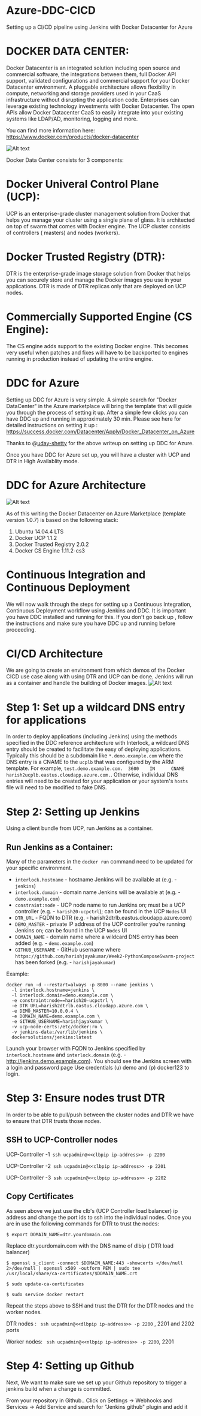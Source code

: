 # Azure-DDC-CICD
Setting up a CI/CD pipeline using Jenkins with Docker Datacenter for Azure

# DOCKER DATA CENTER:

Docker Datacenter is an integrated solution including open source and commercial software, the integrations between them, full Docker API support, validated configurations and commercial support for your Docker Datacenter environment. A pluggable architecture allows flexibility in compute, networking and storage providers used in your CaaS infrastructure without disrupting the application code. Enterprises can leverage existing technology investments with Docker Datacenter. The open APIs allow Docker Datacenter CaaS to easily integrate into your existing systems like LDAP/AD, monitoring, logging and more.

You can find more information here: https://www.docker.com/products/docker-datacenter

![Alt text](https://github.com/harishjayakumar/Azure-DDC-CICD/blob/master/DDC-Arch.png?raw=true "DDC Components")

Docker Data Center consists for 3 components:

# Docker Univeral Control Plane (UCP):
UCP is an enterprise-grade cluster management solution from Docker that helps you manage your cluster using a single plane of glass. It is architected on top of swarm that comes with Docker engine. The UCP cluster consists of controllers ( masters) and nodes (workers).

# Docker Trusted Registry (DTR):
DTR is the enterprise-grade image storage solution from Docker that helps you can securely store and manage the Docker images you use in your applications. DTR is made of DTR replicas only that are deployed on UCP nodes.

# Commercially Supported Engine (CS Engine):
The CS engine adds support to the existing Docker engine. This becomes very useful when patches and fixes will have to be backported to engines running in production instead of updating the entire engine.

# DDC for Azure
Setting up DDC for Azure is very simple. A simple search for "Docker DataCenter" in the Azure marketplace will bring the template that will guide you through the process of setting it up. After a simple few clicks you can have DDC up and running in approximately 30 min. Please see here for detailed instructions on setting it up : https://success.docker.com/Datacenter/Apply/Docker_Datacenter_on_Azure

Thanks to @[uday-shetty](https://github.com/uday-shetty) for the above writeup on setting up DDC for Azure.

Once you have DDC for Azure set up, you will have a cluster with UCP and DTR in High Availablity mode.

# DDC for Azure Architecture

![Alt text](https://github.com/harishjayakumar/Azure-DDC-CICD/blob/master/DDC-Azure-Arch.png?raw=true "DDC Azure Architecture ")

As of this writing the Docker Datacenter on Azure Marketplace (template version 1.0.7) is based on the following stack:

1. Ubuntu 14.04.4 LTS
2. Docker UCP 1.1.2
3. Docker Trusted Registry 2.0.2
4. Docker CS Engine 1.11.2-cs3

# Continuous Integration and Continuous Deployment

We will now walk through the steps for setting up a Continuous Integration, Continuous Deployment workflow using Jenkins and DDC. It is important you have DDC installed and running for this. If you don't go back up , follow the instructions and make sure you have DDC up and running before proceeding.

# CI/CD Architecture
We are going to create an environment from which demos of the Docker CICD use case along with using DTR and UCP can be done. Jenkins will run as a container and handle the building of Docker images.
![Alt text](https://github.com/harishjayakumar/Azure-DDC-CICD/blob/master/CI-CD.png?raw=true "CI/CD Architecture")

# Step 1: Set up a wildcard DNS entry for applications
In order to deploy applications (including Jenkins) using the methods specified in the DDC reference architecture with Interlock, a wildcard DNS entry should be created to facilitate the easy of deploying applications.  Typically this should be a subdomain like `*.demo.example.com` where the DNS entry is a CNAME to the `ucplb` that was configured by the ARM template.  For example, `test.demo.example.com.  3600    IN      CNAME   harish2ucplb.eastus.cloudapp.azure.com.`.  Otherwise, individual DNS entries will need to be created for your application or your system's `hosts` file will need to be modified to fake DNS.

# Step 2: Setting up Jenkins
Using a client bundle from UCP, run Jenkins as a container.

## Run Jenkins as a Container:
Many of the parameters in the `docker run` command need to be updated for your specific environment.

 * `interlock.hostname` - hostname Jenkins will be available at (e.g. - `jenkins`)
 * `interlock.domain` - domain name Jenkins will be available at (e.g. - `demo.example.com`)
 * `constraint:node` - UCP node name to run Jenkins on; must be a UCP controller (e.g. - `harish20-ucpctrl`); can be found in the UCP `Nodes` UI
 * `DTR_URL` - FQDN to DTR (e.g. - harish2dtrlb.eastus.cloudapp.azure.com)
 * `DEMO_MASTER` - private IP address of the UCP controller you're running Jenkins on; can be found in the UCP `Nodes` UI
 * `DOMAIN_NAME` - domain name where a wildcard DNS entry has been added (e.g. - `demo.example.com`)
 * `GITHUB_USERNAME` - GitHub username where `https://github.com/harishjayakumar/Week2-PythonComposeSwarm-project` has been forked (e.g. - `harishjayakumar`)

Example:

```
docker run -d --restart=always -p 8080 --name jenkins \
  -l interlock.hostname=jenkins \
  -l interlock.domain=demo.example.com \
  -e constraint:node==harish20-ucpctrl \
  -e DTR_URL=harish2dtrlb.eastus.cloudapp.azure.com \
  -e DEMO_MASTER=10.0.0.4 \
  -e DOMAIN_NAME=demo.example.com \
  -e GITHUB_USERNAME=harishjayakumar \
  -v ucp-node-certs:/etc/docker:ro \
  -v jenkins-data:/var/lib/jenkins \
  dockersolutions/jenkins:latest
```
Launch your browser with FQDN to Jenkins specified by `interlock.hostname` and `interlock.domain` (e.g. - http://jenkins.demo.example.com). You should see the Jenkins screen with a login and password page
Use credentials (u) demo and (p) docker123 to login.

# Step 3: Ensure nodes trust DTR
In order to be able to pull/push between the cluster nodes and DTR we have to ensure that DTR trusts those nodes. 

## SSH to UCP-Controller nodes

UCP-Controller -1``` ssh ucpadmin@<<clbpip ip-address>> -p 2200```

UCP-Controller -2``` ssh ucpadmin@<<clbpip ip-address>> -p 2201```

UCP-Controller -3``` ssh ucpadmin@<<clbpip ip-address>> -p 2202```

## Copy Certificates

As seen above we just use the clb's (UCP Controller load balancer) ip address and change the port ids to ssh into the individual nodes. Once you are in use the following commands for DTR to trust the nodes:

```$ export DOMAIN_NAME=dtr.yourdomain.com```

Replace dtr.yourdomain.com with the DNS name of dlbip ( DTR load balancer)

```$ openssl s_client -connect $DOMAIN_NAME:443 -showcerts </dev/null 2>/dev/null | openssl x509 -outform PEM | sudo tee /usr/local/share/ca-certificates/$DOMAIN_NAME.crt```

```$ sudo update-ca-certificates```
    
```$ sudo service docker restart```

Repeat the steps above to SSH and trust the DTR for the DTR nodes and the worker nodes.

DTR nodes : ``` ssh ucpadmin@<<dlbpip ip-address>> -p 2200``` , 2201 and 2202 ports

Worker nodes: ``` ssh ucpadmin@<<nlbpip ip-address>> -p 2200```, 2201 

# Step 4: Setting up Github

Next, We want to make sure we set up your Github repository to trigger a jenkins build when a change is committed. 

From your repository in Github.. Click on Settings -> Webhooks and Services -> Add Service and search for "Jenkins github" plugin and add it



